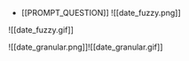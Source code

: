 - [[PROMPT_QUESTION]]
![[date_fuzzy.png]]

![[date_fuzzy.gif]]

![[date_granular.png]]![[date_granular.gif]]